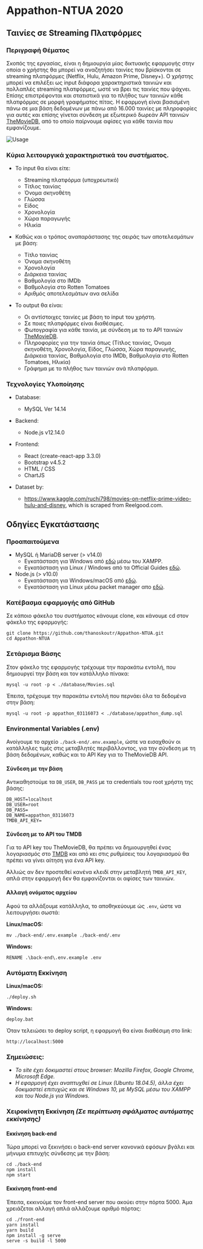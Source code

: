# Appathon-NTUA 2020

## Ταινίες σε Streaming Πλατφόρμες

### Περιγραφή Θέματος
Σκοπός της εργασίας, είναι η δημιουργία μίας δικτυακής εφαρμογής στην οποία ο χρήστης θα μπορεί να αναζητήσει ταινίες που βρίσκονται σε streaming πλατφόρμες (Netflix, Hulu, Amazon Prime, Disney+). Ο χρήστης μπορεί να επιλέξει ως input διάφορα χαρακτηριστικά ταινιών και πολλαπλές streaming πλατφόρμες, ωστέ να βρει τις ταινίες που ψάχνει. Επίσης επιστρέφονται και στατιστικά για το πλήθος των ταινιών κάθε πλατφόρμας σε μορφή γραφήματος πίτας. Η εφαρμογή είναι βασισμένη πάνω σε μια βάση δεδομένων με πάνω από 16.000 ταινίες με πληροφορίες για αυτές και επίσης γίνεται σύνδεση με εξωτερικό δωρεάν API ταινιών [TheMovieDB](https://developers.themoviedb.org/3), από το οποίο παίρνουμε αφίσες για κάθε ταινία που εμφανίζουμε.

![Usage](images/usage.gif)

### Κύρια λειτουργικά χαρακτηριστικά του συστήματος.
- Το input θα είναι είτε:
  - Streaming πλατφόρμα (υποχρεωτικό)
  - Τίτλος ταινίας
  - Όνομα σκηνοθέτη
  - Γλώσσα
  - Είδος
  - Χρονολογία
  - Χώρα παραγωγής
  - Ηλικία

- Καθώς και ο τρόπος αναπαράστασης της σειράς των αποτελεσμάτων με βάση:
  - Τίτλο ταινίας
  - Όνομα σκηνοθέτη
  - Χρονολογία
  - Διάρκεια ταινίας
  - Βαθμολογία στο IMDb
  - Βαθμολογία στο Rotten Tomatoes
  - Αριθμός αποτελεσμάτων ανα σελίδα


- Το output θα είναι:
  - Οι αντίστοιχες ταινίες με βάση το input του χρήστη.
  - Σε ποιες πλατφόρμες είναι διαθέσιμες.
  - Φωτογραφία για κάθε ταινία, με σύνδεση με το το API ταινιών [TheMovieDB](https://developers.themoviedb.org/3).
  - Πληροφορίες για την ταινία όπως (Τίτλος ταινίας, Όνομα σκηνοθέτη, Χρονολογία, Είδος, Γλώσσα, Χώρα παραγωγής, Διάρκεια ταινίας, Βαθμολογία στο IMDb, Βαθμολογία στο Rotten Tomatoes, Ηλικία)
  - Γράφημα με το πλήθος των ταινιών ανά πλατφόρμα.


### Τεχνολογίες Υλοποίησης
- Database:
  - MySQL Ver 14.14
- Backend:
  - Node.js v12.14.0
- Frontend:
  - React (create-react-app 3.3.0)
  - Bootstrap v4.5.2
  - HTML / CSS
  - ChartJS

- Dataset by:
  - https://www.kaggle.com/ruchi798/movies-on-netflix-prime-video-hulu-and-disney, which is scraped from Reelgood.com.


## Οδηγίες Εγκατάστασης

### Προαπαιτούμενα
- MySQL ή MariaDB server (> v14.0)
  - Εγκατάσταση για Windows από [εδώ](https://www.apachefriends.org/index.html) μέσω του XAMPP.
  - Εγκατάσταση για Linux / Windows από τα Official Guides [εδώ](https://dev.mysql.com/doc/mysql-getting-started/en/).
- Node.js (> v10.0)
  - Εγκατάσταση για Windows/macOS από [εδώ](https://nodejs.org/en/download).
  - Εγκατάσταση για Linux μέσω packet manager απο [εδώ](https://nodejs.org/en/download/package-manager/).

### Κατέβασμα εφαρμογής από GitHub
Σε κάποιο φάκελο του συστήματος κάνουμε clone, και κάνουμε cd στον φάκελο της εφαρμογής:
```
git clone https://github.com/thanoskoutr/Appathon-NTUA.git
cd Appathon-NTUA
```
### Σετάρισμα Βάσης
Στον φάκελο της εφαρμογής τρέχουμε την παρακάτω εντολή, που δημιουργεί την βάση και τον κατάλληλο πίνακα:
```
mysql -u root -p < ./database/Movies.sql
```
Έπειτα, τρέχουμε την παρακάτω εντολή που περνάει όλα τα δεδομένα στην βάση:
```
mysql -u root -p appathon_03116073 < ./database/appathon_dump.sql
```

### Environmental Variables (.env)
Ανοίγουμε το αρχείο `./back-end/.env.example`, ώστε να εισαχθούν οι κατάλληλες τιμές στις μεταβλητές περιβάλλοντος, για την σύνδεση με τη βάση δεδομένων, καθώς και το API Key για το TheMovieDB API.

#### Σύνδεση με την βάση
Αντικαθηστούμε τα `DB_USER`, `DB_PASS` με τα credentials του root χρήστη της βάσης:
```
DB_HOST=localhost
DB_USER=root
DB_PASS=
DB_NAME=appathon_03116073
TMDB_API_KEY=
```
#### Σύνδεση με το API του TMDB
Για το API key του TheMovieDB, θα πρέπει να δημιουργηθεί ένας λογαριασμός στο [TMDB](https://www.themoviedb.org/signup) και από κει στις ρυθμίσεις του λογαριασμού θα πρέπει να γίνει αίτηση για ένα API key.

Αλλιώς αν δεν προστεθεί κανένα κλειδί στην μεταβλητή `TMDB_API_KEY`, απλά στην εφαρμογή δεν θα εμφανίζονται οι αφίσες των ταινιών.

#### Αλλαγή ονόματος αρχείου
Αφού τα αλλάξουμε κατάλληλα, το αποθηκεύουμε ώς `.env`, ώστε να λειτουργήσει σωστά:

**Linux/macOS:**
```
mv ./back-end/.env.example ./back-end/.env
```
**Windows:**
```
RENAME .\back-end\.env.example .env
```

### Αυτόματη Εκκίνηση

**Linux/macOS:**
```
./deploy.sh
```
**Windows:**
```
deploy.bat
```

Όταν τελειώσει τo deploy script, η εφαρμογή θα είναι διαθέσιμη στο link:
```
http://localhost:5000
```

### Σημειώσεις:
- *Το site έχει δοκιμαστεί στους browser: Mozilla Firefox, Google Chrome, Microsoft Edge.*
- *Η εφαρμογή έχει αναπτυχθεί σε Linux (Ubuntu 18.04.5), άλλα έχει δοκιμαστεί επιτυχώς και σε Windows 10, με MySQL μέσω του XAMPP και του Node.js για Windows.*

### Χειροκίνητη Εκκίνηση *(Σε περίπτωση σφάλματος αυτόματης εκκίνησης)*
#### Εκκίνηση back-end
Τώρα μπορεί να ξεκινήσει ο back-end server κανονικά εφόσων βγάλει και μήνυμα επιτυχής σύνδεσης με την βάση:
```
cd ./back-end
npm install
npm start
```
#### Εκκίνηση front-end
Έπειτα, εκκινούμε τον front-end server που ακούει στην πόρτα 5000. Άμα χρειάζεται αλλαγή απλά αλλάζουμε αριθμό πόρτας:
```
cd ./front-end
yarn install
yarn build
npm install -g serve
serve -s build -l 5000
```
